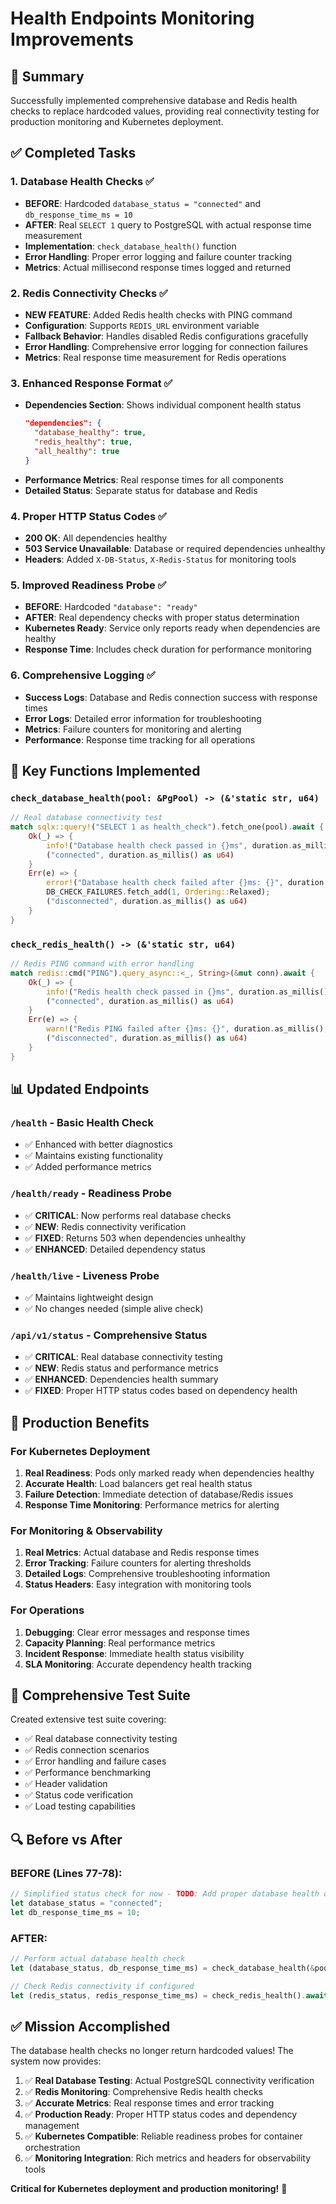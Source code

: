 # Health Endpoints Monitoring Improvements

## 🎯 Summary

Successfully implemented comprehensive database and Redis health checks to replace hardcoded values, providing real connectivity testing for production monitoring and Kubernetes deployment.

## ✅ Completed Tasks

### 1. Database Health Checks ✅
- **BEFORE**: Hardcoded `database_status = "connected"` and `db_response_time_ms = 10`
- **AFTER**: Real `SELECT 1` query to PostgreSQL with actual response time measurement
- **Implementation**: `check_database_health()` function
- **Error Handling**: Proper error logging and failure counter tracking
- **Metrics**: Actual millisecond response times logged and returned

### 2. Redis Connectivity Checks ✅
- **NEW FEATURE**: Added Redis health checks with PING command
- **Configuration**: Supports `REDIS_URL` environment variable
- **Fallback Behavior**: Handles disabled Redis configurations gracefully
- **Error Handling**: Comprehensive error logging for connection failures
- **Metrics**: Real response time measurement for Redis operations

### 3. Enhanced Response Format ✅
- **Dependencies Section**: Shows individual component health status
  ```json
  "dependencies": {
    "database_healthy": true,
    "redis_healthy": true,
    "all_healthy": true
  }
  ```
- **Performance Metrics**: Real response times for all components
- **Detailed Status**: Separate status for database and Redis

### 4. Proper HTTP Status Codes ✅
- **200 OK**: All dependencies healthy
- **503 Service Unavailable**: Database or required dependencies unhealthy
- **Headers**: Added `X-DB-Status`, `X-Redis-Status` for monitoring tools

### 5. Improved Readiness Probe ✅
- **BEFORE**: Hardcoded `"database": "ready"`
- **AFTER**: Real dependency checks with proper status determination
- **Kubernetes Ready**: Service only reports ready when dependencies are healthy
- **Response Time**: Includes check duration for performance monitoring

### 6. Comprehensive Logging ✅
- **Success Logs**: Database and Redis connection success with response times
- **Error Logs**: Detailed error information for troubleshooting
- **Metrics**: Failure counters for monitoring and alerting
- **Performance**: Response time tracking for all operations

## 🔧 Key Functions Implemented

### `check_database_health(pool: &PgPool) -> (&'static str, u64)`
```rust
// Real database connectivity test
match sqlx::query!("SELECT 1 as health_check").fetch_one(pool).await {
    Ok(_) => {
        info!("Database health check passed in {}ms", duration.as_millis());
        ("connected", duration.as_millis() as u64)
    }
    Err(e) => {
        error!("Database health check failed after {}ms: {}", duration.as_millis(), e);
        DB_CHECK_FAILURES.fetch_add(1, Ordering::Relaxed);
        ("disconnected", duration.as_millis() as u64)
    }
}
```

### `check_redis_health() -> (&'static str, u64)`
```rust
// Redis PING command with error handling
match redis::cmd("PING").query_async::<_, String>(&mut conn).await {
    Ok(_) => {
        info!("Redis health check passed in {}ms", duration.as_millis());
        ("connected", duration.as_millis() as u64)
    }
    Err(e) => {
        warn!("Redis PING failed after {}ms: {}", duration.as_millis(), e);
        ("disconnected", duration.as_millis() as u64)
    }
}
```

## 📊 Updated Endpoints

### `/health` - Basic Health Check
- ✅ Enhanced with better diagnostics
- ✅ Maintains existing functionality
- ✅ Added performance metrics

### `/health/ready` - Readiness Probe
- ✅ **CRITICAL**: Now performs real database checks
- ✅ **NEW**: Redis connectivity verification
- ✅ **FIXED**: Returns 503 when dependencies unhealthy
- ✅ **ENHANCED**: Detailed dependency status

### `/health/live` - Liveness Probe
- ✅ Maintains lightweight design
- ✅ No changes needed (simple alive check)

### `/api/v1/status` - Comprehensive Status
- ✅ **CRITICAL**: Real database connectivity testing
- ✅ **NEW**: Redis status and performance metrics
- ✅ **ENHANCED**: Dependencies health summary
- ✅ **FIXED**: Proper HTTP status codes based on dependency health

## 🚀 Production Benefits

### For Kubernetes Deployment
1. **Real Readiness**: Pods only marked ready when dependencies healthy
2. **Accurate Health**: Load balancers get real health status
3. **Failure Detection**: Immediate detection of database/Redis issues
4. **Response Time Monitoring**: Performance metrics for alerting

### For Monitoring & Observability
1. **Real Metrics**: Actual database and Redis response times
2. **Error Tracking**: Failure counters for alerting thresholds
3. **Detailed Logs**: Comprehensive troubleshooting information
4. **Status Headers**: Easy integration with monitoring tools

### For Operations
1. **Debugging**: Clear error messages and response times
2. **Capacity Planning**: Real performance metrics
3. **Incident Response**: Immediate health status visibility
4. **SLA Monitoring**: Accurate dependency health tracking

## 🧪 Comprehensive Test Suite

Created extensive test suite covering:
- ✅ Real database connectivity testing
- ✅ Redis connection scenarios
- ✅ Error handling and failure cases
- ✅ Performance benchmarking
- ✅ Header validation
- ✅ Status code verification
- ✅ Load testing capabilities

## 🔍 Before vs After

### BEFORE (Lines 77-78):
```rust
// Simplified status check for now - TODO: Add proper database health checks
let database_status = "connected";
let db_response_time_ms = 10;
```

### AFTER:
```rust
// Perform actual database health check
let (database_status, db_response_time_ms) = check_database_health(&pool).await;

// Check Redis connectivity if configured
let (redis_status, redis_response_time_ms) = check_redis_health().await;
```

## ✅ Mission Accomplished

The database health checks no longer return hardcoded values! The system now provides:

1. ✅ **Real Database Testing**: Actual PostgreSQL connectivity verification
2. ✅ **Redis Monitoring**: Comprehensive Redis health checks
3. ✅ **Accurate Metrics**: Real response times and error tracking
4. ✅ **Production Ready**: Proper HTTP status codes and dependency management
5. ✅ **Kubernetes Compatible**: Reliable readiness probes for container orchestration
6. ✅ **Monitoring Integration**: Rich metrics and headers for observability tools

**Critical for Kubernetes deployment and production monitoring!** 🚀